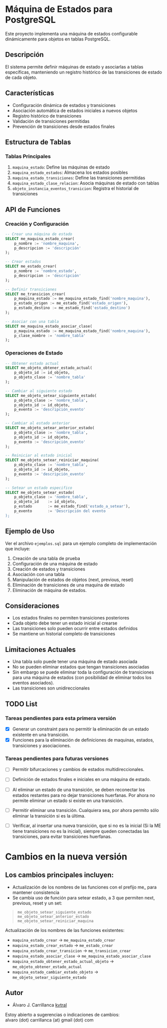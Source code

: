 # Máquina de Estados para PostgreSQL

Este proyecto implementa una máquina de estados configurable dinámicamente para objetos en tablas PostgreSQL.

## Descripción

El sistema permite definir máquinas de estado y asociarlas a tablas específicas, manteniendo un registro histórico de las transiciones de estado de cada objeto.

## Características

- Configuración dinámica de estados y transiciones
- Asociación automática de estados iniciales a nuevos objetos
- Registro histórico de transiciones
- Validación de transiciones permitidas
- Prevención de transiciones desde estados finales

## Estructura de Tablas

### Tablas Principales

1. `maquina_estado`: Define las máquinas de estado
2. `maquina_estado_estados`: Almacena los estados posibles
3. `maquina_estado_transiciones`: Define las transiciones permitidas
4. `maquina_estado_clase_relacion`: Asocia máquinas de estado con tablas
5. `objeto_instancia_eventos_transicion`: Registra el historial de transiciones

## API de Funciones

### Creación y Configuración

```sql
-- Crear una máquina de estado
SELECT me_maquina_estado_crear(
    p_nombre := 'nombre_maquina',
    p_descripcion := 'descripción'
);

-- Crear estados
SELECT me_estado_crear(
    p_nombre := 'nombre_estado',
    p_descripcion := 'descripción'
);

-- Definir transiciones
SELECT me_transicion_crear(
    p_maquina_estado := me_maquina_estado_find('nombre_maquina'),
    p_estado_origen := me_estado_find('estado_origen'),
    p_estado_destino := me_estado_find('estado_destino')
);

-- Asociar con una tabla
SELECT me_maquina_estado_asociar_clase(
    p_maquina_estado := me_maquina_estado_find('nombre_maquina'),
    p_clase_nombre := 'nombre_tabla'
);
```

### Operaciones de Estado

```sql
-- Obtener estado actual
SELECT me_objeto_obtener_estado_actual(
    p_objeto_id := id_objeto,
    p_objeto_clase := 'nombre_tabla'
);

-- Cambiar al siguiente estado
SELECT me_objeto_setear_siguiente_estado(
    p_objeto_clase := 'nombre_tabla',
    p_objeto_id := id_objeto,
    p_evento := 'descripción_evento'
);

-- Cambiar al estado anterior
SELECT me_objeto_setear_anterior_estado(
    p_objeto_clase := 'nombre_tabla',
    p_objeto_id := id_objeto,
    p_evento := 'descripción_evento'
);

-- Reiniciar al estado inicial
SELECT me_objeto_setear_reiniciar_maquina(
    p_objeto_clase := 'nombre_tabla',
    p_objeto_id := id_objeto,
    p_evento := 'descripción_evento'
);

-- Setear un estado especifico
SELECT me_objeto_setear_estado(
	p_objeto_clase := 'nombre_tabla',
	p_objeto_id    := id_objeto,
	p_estado       := me_estado_find('estado_a_setear'),
	p_evento       := 'Descripción del evento
);

```

## Ejemplo de Uso

Ver el archivo `ejemplos.sql` para un ejemplo completo de implementación que incluye:
1. Creación de una tabla de prueba
2. Configuración de una máquina de estado
3. Creación de estados y transiciones
4. Asociación con una tabla
5. Manipulación de estados de objetos (next, previous, reset)
6. Eliminación de transiciones de una maquina de estado
7. Eliminación de máquina de estados.

## Consideraciones

- Los estados finales no permiten transiciones posteriores
- Cada objeto debe tener un estado inicial al crearse
- Las transiciones solo pueden ocurrir entre estados definidos
- Se mantiene un historial completo de transiciones

## Limitaciones Actuales

- Una tabla solo puede tener una máquina de estado asociada
- No se pueden eliminar estados que tengan transiciones asociadas
- Sin embargo se puede eliminar toda la configuración de transiciones para una máquina de estados (con posibilidad de eliminar todos los eventos asociados).
- Las transiciones son unidireccionales

## TODO List
### Tareas pendientes para esta primera versión
- [X] Generar un constraint para no permitir la eliminación de un estado existente en una transición.
- [X] Funciones para la eliminación de definiciones de maquinas, estados, transiciones y asociaciones.
### Tareas pendientes para futuras versiones
- [ ] Permitir bifurcaciones y cambios de estados multidireccionales.
- [ ] Definición de estados finales e iniciales en una máquina de estado.
- [ ] Al eliminar un estado de una transición, se deben reconectar los estados restantes para no dejar transiciones huerfanas. Por ahora no permite eliminar un estado si existe en una transición.
- [ ] Permitir eliminar una transición. Cualquiera sea, por ahora permito sólo eliminar la transición si es la última.
- [ ] Verificar, al insertar una nueva transición, que si no es la inicial (Si la ME tiene transiciones no es la inicial), siempre queden conectadas las transiciones, para evitar transiciones huerfanas.


# Cambios en la nueva versión
## Los cambios principales incluyen:
- Actualización de los nombres de las funciones con el prefijo me_ para mantener consistencia
- Se cambia uso de función para setear estado, a 3 que permiten next, previous, reset y un set:
>  `me_objeto_setear_siguiente_estado`
>  `me_objeto_setear_anterior_estado`
>  `me_objeto_setear_reiniciar_maquina`

Actualización de los nombres de las funciones existentes:
* `maquina_estado_crear` -> `me_maquina_estado_crear`
* `maquina_estado_crear_estado` -> `me_estado_crear`
* `maquina_estado_crear_transicion` -> `me_transicion_crear`
* `maquina_estado_asociar_clase` -> `me_maquina_estado_asociar_clase`
* `maquina_estado_obtener_estado_actual_objeto` -> `me_objeto_obtener_estado_actual`
* `maquina_estado_cambiar_estado_objeto` -> `me_objeto_setear_siguiente_estado`


## Autor
* Álvaro J. Carrillanca [kvtral](https://github.com/kvtral)

Estoy abierto a sugerencias o indicaciones de cambios:	
alvaro (dot) carrillanca (at) gmail (dot) com
